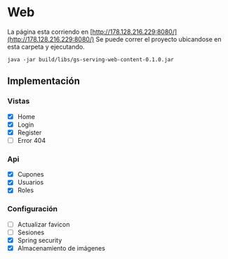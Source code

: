 # Web

La página esta corriendo en [http://178.128.216.229:8080/](http://178.128.216.229:8080/)
Se puede correr el proyecto ubicandose en esta carpeta y ejecutando.

```
java -jar build/libs/gs-serving-web-content-0.1.0.jar
```
## Implementación

### Vistas
- [x] Home
- [x] Login
- [x] Register
- [ ] Error 404

### Api
- [x] Cupones
- [x] Usuarios
- [x] Roles

### Configuración
- [ ] Actualizar favicon
- [ ] Sesiones
- [x] Spring security
- [x] Almacenamiento de imágenes
